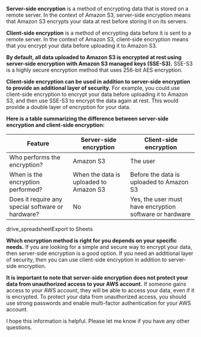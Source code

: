 **Server-side encryption** is a method of encrypting data that is stored on a remote server. In the context of Amazon S3, server-side encryption means that Amazon S3 encrypts your data at rest before storing it on its servers.

**Client-side encryption** is a method of encrypting data before it is sent to a remote server. In the context of Amazon S3, client-side encryption means that you encrypt your data before uploading it to Amazon S3.

**By default, all data uploaded to Amazon S3 is encrypted at rest using server-side encryption with Amazon S3 managed keys (SSE-S3).** SSE-S3 is a highly secure encryption method that uses 256-bit AES encryption.

**Client-side encryption can be used in addition to server-side encryption to provide an additional layer of security.** For example, you could use client-side encryption to encrypt your data before uploading it to Amazon S3, and then use SSE-S3 to encrypt the data again at rest. This would provide a double layer of encryption for your data.

**Here is a table summarizing the difference between server-side encryption and client-side encryption:**

|Feature|Server-side encryption|Client-side encryption|
|---|---|---|
|Who performs the encryption?|Amazon S3|The user|
|When is the encryption performed?|When the data is uploaded to Amazon S3|Before the data is uploaded to Amazon S3|
|Does it require any special software or hardware?|No|Yes, the user must have encryption software or hardware|

drive_spreadsheetExport to Sheets

**Which encryption method is right for you depends on your specific needs.** If you are looking for a simple and secure way to encrypt your data, then server-side encryption is a good option. If you need an additional layer of security, then you can use client-side encryption in addition to server-side encryption.

**It is important to note that server-side encryption does not protect your data from unauthorized access to your AWS account.** If someone gains access to your AWS account, they will be able to access your data, even if it is encrypted. To protect your data from unauthorized access, you should use strong passwords and enable multi-factor authentication for your AWS account.

I hope this information is helpful. Please let me know if you have any other questions.
